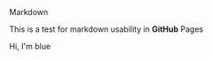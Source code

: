<link href="style.css" rel="stylesheet">
Markdown

This is a test for markdown usability in **GitHub** Pages

<div class="blue-font">
Hi, I'm blue
</div>